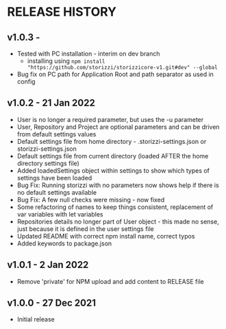 # RELEASE HISTORY

## v1.0.3 - 

- Tested with PC installation - interim on dev branch
  - installing using ``npm install "https://github.com/storizzi/storizzicore-v1.git#dev" --global``
- Bug fix on PC path for Application Root and path separator as used in config

## v1.0.2 - 21 Jan 2022

- User is no longer a required parameter, but uses the -u parameter
- User, Repository and Project are optional parameters and can be driven from default settings values
- Default settings file from home directory - .storizzi-settings.json or storizzi-settings.json
- Default settings file from current directory (loaded AFTER the home directory settings file)
- Added loadedSettings object within settings to show which types of settings have been loaded
- Bug Fix: Running storizzi with no parameters now shows help if there is no default settings available
- Bug Fix: A few null checks were missing - now fixed
- Some refactoring of names to keep things consistent, replacement of var variables with let variables
- Repositories details no longer part of User object - this made no sense, just because it is defined in the user settings file
- Updated README with correct npm install name, correct typos
- Added keywords to package.json

## v1.0.1 - 2 Jan 2022

- Remove 'private' for NPM upload and add content to RELEASE file

## v1.0.0 - 27 Dec 2021

- Initial release
